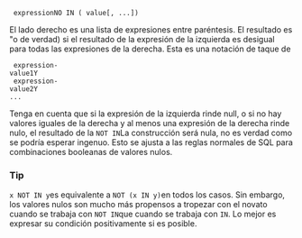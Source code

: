 ```
 expressionNO IN ( value[, ...])
```

El lado derecho es una lista de expresiones entre paréntesis. El resultado es "o de verdad) si el resultado de la expresión de la izquierda es desigual para todas  las expresiones de la derecha. Esta es una notación de taque de

```
 expression- 
value1Y
 expression- 
value2Y
...
```

Tenga en cuenta que si la expresión de la izquierda rinde null, o si no hay valores iguales de la derecha y al menos una expresión de la  derecha rinde nulo, el resultado de la  `NOT IN`La construcción será nula, no es verdad como se podría esperar ingenuo.  Esto se ajusta a las reglas normales de SQL para combinaciones booleanas de valores nulos.

### Tip

 `x NOT IN y`es equivalente a  `NOT (x IN y)`en todos los casos. Sin embargo, los valores nulos son mucho más propensos a tropezar con el novato cuando se trabaja con  `NOT IN`que cuando se trabaja con `IN`. Lo mejor es expresar su condición positivamente si es posible.